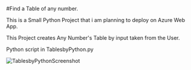 #Find a Table of any number. 

This is a Small Python Project that i am planning to deploy on Azure Web App. 

This Project creates Any Number's Table by input taken from the User. 

Python script in TablesbyPython.py 

![TablesbyPythonScreenshot](https://user-images.githubusercontent.com/85139752/148701157-da2433c7-ece3-4aa5-91a6-a5c534b96cc3.PNG)
